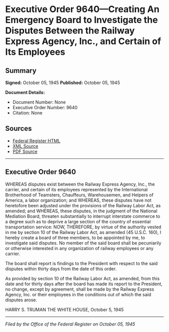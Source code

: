 # Executive Order 9640—Creating An Emergency Board to Investigate the Disputes Between the Railway Express Agency, Inc., and Certain of Its Employees

## Summary

**Signed:** October 05, 1945
**Published:** October 05, 1945

**Document Details:**
- Document Number: None
- Executive Order Number: 9640
- Citation: None

## Sources
- [Federal Register HTML](https://www.presidency.ucsb.edu/documents/executive-order-9640-creating-emergency-board-investigate-the-disputes-between-the-railway)
- [XML Source](None)
- [PDF Source](None)

---

## Executive Order 9640

WHEREAS disputes exist between the Railway Express Agency, Inc., the carrier, and certain of its employees represented by the International Brotherhood of Teamsters, Chauffeurs, Warehousemen, and Helpers of America, a labor organization; and
WHEREAS, these disputes have not heretofore been adjusted under the provisions of the Railway Labor Act, as amended; and
WHEREAS, these disputes, in the judgment of the National Mediation Board, threaten substantially to interrupt interstate commerce to a degree such as to deprive a large section of the country of essential transportation service:
NOW, THEREFORE, by virtue of the authority vested in me by section 10 of the Railway Labor Act, as amended (45 U.S.C. 160), I hereby create a board of three members, to be appointed by me, to investigate said disputes. No member of the said board shall be pecuniarily or otherwise interested in any organization of railway employees or any carrier.

The board shall report is findings to the President with respect to the said disputes within thirty days from the date of this order.

As provided by section 10 of the Railway Labor Act, as amended, from this date and for thirty days after the board has made its report to the President, no change, except by agreement, shall be made by the Railway Express Agency, Inc. or their employees in the conditions out of which the said disputes arose.

HARRY S. TRUMAN
THE WHITE HOUSE,
October 5, 1945

---

*Filed by the Office of the Federal Register on October 05, 1945*
